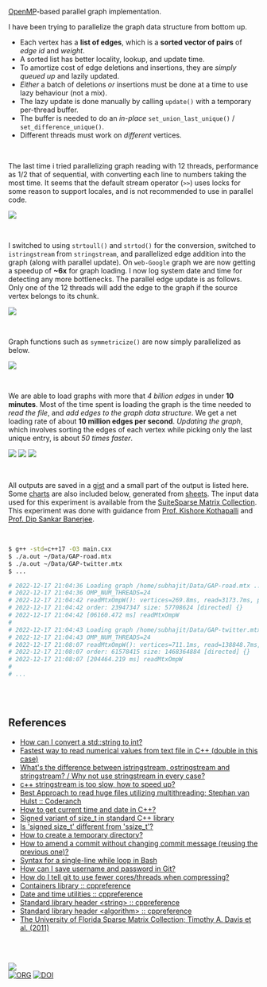 [OpenMP]-based parallel graph implementation.

I have been trying to parallelize the graph data structure from bottom up.
- Each vertex has a **list of edges**, which is a **sorted vector of pairs** of *edge id* and *weight*.
- A sorted list has better locality, lookup, and update time.
- To amortize cost of edge deletions and insertions, they are *simply queued up* and lazily updated.
- *Either* a batch of deletions *or* insertions must be done at a time to use lazy behaviour (not a mix).
- The lazy update is done manually by calling `update()` with a temporary per-thread buffer.
- The buffer is needed to do an *in-place* `set_union_last_unique()` / `set_difference_unique()`.
- Different threads must work on *different* vertices.

<!-- [![](https://i.imgur.com/Jp1UDS5.png)][sheetp] -->
<!-- [![](https://i.imgur.com/7lA6tWb.png)][sheetp] -->
<!-- [![](https://i.imgur.com/170NBzh.png)][sheetp] -->
<!-- [![](https://i.imgur.com/rdyR5Uo.png)][sheetp] -->

<br>

The last time i tried parallelizing graph reading with 12 threads, performance
as 1/2 that of sequential, with converting each line to numbers taking the most
time. It seems that the default stream operator (`>>`) uses locks for some
reason to support locales, and is not recommended to use in parallel code.

[![](https://i.imgur.com/WgPl7nr.png)][sheetp]

<br>

I switched to using `strtoull()` and `strtod()` for the conversion, switched to
`istringstream` from `stringstream`, and parallelized edge addition into the
graph (along with parallel update). On `web-Google` graph we are now getting a
speedup of **~6x** for graph loading. I now log system date and time for
detecting any more bottlenecks. The parallel edge update is as follows. Only one
of the 12 threads will add the edge to the graph if the source vertex belongs to
its chunk.

<!-- [![](https://i.imgur.com/ONf0uPi.png)][sheetp] -->
[![](https://i.imgur.com/EBCyi5u.png)][sheetp]
<!-- [![](https://i.imgur.com/lB8xouh.png)][sheetp] -->
<!-- [![](https://i.imgur.com/pMRwmIa.png)][sheetp] -->
<!-- [![](https://i.imgur.com/VJMyves.png)][sheetp] -->

<br>

Graph functions such as `symmetricize()` are now simply parallelized as below.

[![](https://i.imgur.com/tJNoNYO.png)][sheetp]

<br>

We are able to load graphs with more that *4 billion edges* in under **10**
**minutes**. Most of the time spent is loading the graph is the time needed to
*read the file*, and *add edges to the graph data structure*. We get a net
loading rate of about **10 million edges per second**. *Updating the graph*,
which involves sorting the edges of each vertex while picking only the last
unique entry, is about *50 times faster*.

[![](https://i.imgur.com/9FIflvU.png)][sheetp]
[![](https://i.imgur.com/PSALt0j.png)][sheetp]
[![](https://i.imgur.com/bkqzHLa.png)][sheetp]

<br>

All outputs are saved in a [gist] and a small part of the output is listed here.
Some [charts] are also included below, generated from [sheets]. The input data
used for this experiment is available from the [SuiteSparse Matrix Collection].
This experiment was done with guidance from [Prof. Kishore Kothapalli] and
[Prof. Dip Sankar Banerjee].


[OpenMP]: https://www.openmp.org

<br>

```bash
$ g++ -std=c++17 -O3 main.cxx
$ ./a.out ~/Data/GAP-road.mtx
$ ./a.out ~/Data/GAP-twitter.mtx
$ ...

# 2022-12-17 21:04:36 Loading graph /home/subhajit/Data/GAP-road.mtx ...
# 2022-12-17 21:04:36 OMP_NUM_THREADS=24
# 2022-12-17 21:04:42 readMtxOmpW(): vertices=269.8ms, read=3173.7ms, parse=218.2ms, edges=2290.6ms, update=193.3ms
# 2022-12-17 21:04:42 order: 23947347 size: 57708624 [directed] {}
# 2022-12-17 21:04:42 [06160.472 ms] readMtxOmpW
#
# 2022-12-17 21:04:43 Loading graph /home/subhajit/Data/GAP-twitter.mtx ...
# 2022-12-17 21:04:43 OMP_NUM_THREADS=24
# 2022-12-17 21:08:07 readMtxOmpW(): vertices=711.1ms, read=138848.7ms, parse=10906.0ms, edges=50429.3ms, update=3494.1ms
# 2022-12-17 21:08:07 order: 61578415 size: 1468364884 [directed] {}
# 2022-12-17 21:08:07 [204464.219 ms] readMtxOmpW
#
# ...
```

<br>
<br>


## References

- [How can I convert a std::string to int?](https://stackoverflow.com/a/7664227/1413259)
- [Fastest way to read numerical values from text file in C++ (double in this case)](https://stackoverflow.com/a/5678975/1413259)
- [What's the difference between istringstream, ostringstream and stringstream? / Why not use stringstream in every case?](https://stackoverflow.com/a/3292168/1413259)
- [c++ stringstream is too slow, how to speed up?](https://stackoverflow.com/a/5830907/1413259)
- [Best Approach to read huge files utilizing multithreading; Stephan van Hulst :: Coderanch](https://coderanch.com/t/699934/java/Approach-read-huge-files-utilizing)
- [How to get current time and date in C++?](https://stackoverflow.com/a/997988/1413259)
- [Signed variant of size_t in standard C++ library](https://stackoverflow.com/q/65496071/1413259)
- [Is 'signed size_t' different from 'ssize_t'?](https://stackoverflow.com/q/20744349/1413259)
- [How to create a temporary directory?](https://stackoverflow.com/a/4632032/1413259)
- [How to amend a commit without changing commit message (reusing the previous one)?](https://stackoverflow.com/a/10365442/1413259)
- [Syntax for a single-line while loop in Bash](https://stackoverflow.com/a/1289029/1413259)
- [How can I save username and password in Git?](https://stackoverflow.com/a/35942890/1413259)
- [How do I tell git to use fewer cores/threads when compressing?](https://superuser.com/a/539478/305990)
- [Containers library :: cppreference](https://en.cppreference.com/w/cpp/container)
- [Date and time utilities :: cppreference](https://en.cppreference.com/w/cpp/chrono)
- [Standard library header &lt;string&gt; :: cppreference](https://en.cppreference.com/w/cpp/header/string)
- [Standard library header &lt;algorithm&gt; :: cppreference](https://en.cppreference.com/w/cpp/header/algorithm)
- [The University of Florida Sparse Matrix Collection; Timothy A. Davis et al. (2011)](https://doi.org/10.1145/2049662.2049663)

<br>
<br>

[![](https://i.imgur.com/LWJP5Hy.jpg)](https://www.youtube.com/watch?v=iHsqqgvwUxk)<br>
[![ORG](https://img.shields.io/badge/org-ionicf-green?logo=Org)](https://ionicf.github.io)
[![DOI](https://zenodo.org/badge/576609870.svg)](https://zenodo.org/badge/latestdoi/576609870)


[Prof. Dip Sankar Banerjee]: https://sites.google.com/site/dipsankarban/
[Prof. Kishore Kothapalli]: https://faculty.iiit.ac.in/~kkishore/
[SuiteSparse Matrix Collection]: https://sparse.tamu.edu
[gist]: https://gist.github.com/wolfram77/1b2c4f07a1dc46a330b1dc14afa2b4ab
[charts]: https://imgur.com/a/94omat4
[sheets]: https://docs.google.com/spreadsheets/d/16M2A3ucmqjSr1JL-WWnT-_h3Edggsk_-MvT2MALfHPs/edit?usp=sharing
[sheetp]: https://docs.google.com/spreadsheets/d/e/2PACX-1vToyQvdBJF-sc9QZ8X2cL6udirwEhWmQnusLT6HgtxYkdRnwrcoJoMDpwC0RMh1Dzh5a4cdrmkDMlRg/pubhtml
